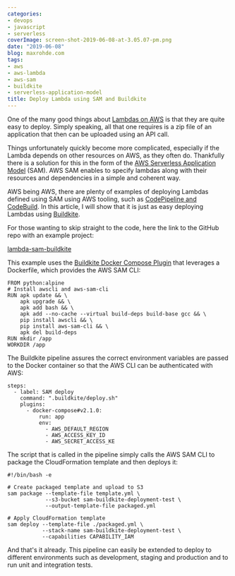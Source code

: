 ```yaml
---
categories:
- devops
- javascript
- serverless
coverImage: screen-shot-2019-06-08-at-3.05.07-pm.png
date: "2019-06-08"
blog: maxrohde.com
tags:
- aws
- aws-lambda
- aws-sam
- buildkite
- serverless-application-model
title: Deploy Lambda using SAM and Buildkite
---
```


One of the many good things about [Lambdas on AWS](https://aws.amazon.com/lambda/) is that they are quite easy to deploy. Simply speaking, all that one requires is a zip file of an application that then can be uploaded using an API call.

Things unfortunately quickly become more complicated, especially if the Lambda depends on other resources on AWS, as they often do. Thankfully there is a solution for this in the form of the [AWS Serverless Application Model](https://aws.amazon.com/serverless/sam/) (SAM). AWS SAM enables to specify lambdas along with their resources and dependencies in a simple and coherent way.

AWS being AWS, there are plenty of examples of deploying Lambdas defined using SAM using AWS tooling, such as [CodePipeline and CodeBuild](https://docs.aws.amazon.com/lambda/latest/dg/build-pipeline.html). In this article, I will show that it is just as easy deploying Lambdas using [Buildkite](https://buildkite.com/).

For those wanting to skip straight to the code, here the link to the GitHub repo with an example project:

[lambda-sam-buildkite](https://github.com/mxro/lambda-sam-buildkite)

This example uses the [Buildkite Docker Compose Plugin](https://github.com/buildkite-plugins/docker-compose-buildkite-plugin) that leverages a Dockerfile, which provides the AWS SAM CLI:

```
FROM python:alpine
# Install awscli and aws-sam-cli
RUN apk update && \
    apk upgrade && \
    apk add bash && \
    apk add --no-cache --virtual build-deps build-base gcc && \
    pip install awscli && \
    pip install aws-sam-cli && \
    apk del build-deps
RUN mkdir /app
WORKDIR /app
```

The Buildkite pipeline assures the correct environment variables are passed to the Docker container so that the AWS CLI can be authenticated with AWS:

```
steps:
  - label: SAM deploy
    command: ".buildkite/deploy.sh"
    plugins:
      - docker-compose#v2.1.0:
          run: app
          env:
            - AWS_DEFAULT_REGION
            - AWS_ACCESS_KEY_ID
            - AWS_SECRET_ACCESS_KE
```

The script that is called in the pipeline simply calls the AWS SAM CLI to package the CloudFormation template and then deploys it:

```
#!/bin/bash -e

# Create packaged template and upload to S3
sam package --template-file template.yml \
            --s3-bucket sam-buildkite-deployment-test \
            --output-template-file packaged.yml

# Apply CloudFormation template
sam deploy --template-file ./packaged.yml \
           --stack-name sam-buildkite-deployment-test \
           --capabilities CAPABILITY_IAM
```

And that's it already. This pipeline can easily be extended to deploy to different environments such as development, staging and production and to run unit and integration tests.